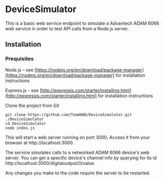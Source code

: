 DeviceSimulator
===========
This is a basic web service endpoint to simulate a Advantech ADAM 6066 web service in order to test API calls from a Node.js server.

Installation
------------
### Prequisites
Node.js – see [https://nodejs.org/en/download/package-manager](https://nodejs.org/en/download/package-manager) for installation instructions

Express.js - see [http://expressjs.com/starter/installing.html](http://expressjs.com/starter/installing.html) for installation instructions

Clone the project from Git

    git clone https://github.com/TeamHAD/DeviceSimulator.git ./DeviceSimulator
    cd DeviceSimulator
    node index.js

This will start a web server running on port 3000. Access it from your browser at http://localhost:3000.

The service simulates calls to a networked ADAM 6066 device's web server. You can get a specific device's channel info by querying for its id
http://localhost:3000/digitaloutput/0/value.

Any changes you make to the code require the server to be restarted.
